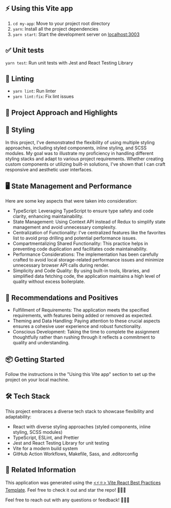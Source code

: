 ## ⚡ Using this Vite app

1.  `cd my-app`: Move to your project root directory
2.  `yarn`: Install all the project dependencies
3.  `yarn start`: Start the development server on [localhost:3003](http://localhost:3003)

## ✅ Unit tests

`yarn test`: Run unit tests with Jest and React Testing Library

## 🔦 Linting

- `yarn lint`: Run linter
- `yarn lint:fix`: Fix lint issues

## 📐 Project Approach and Highlights

## 💅 Styling

In this project, I've demonstrated the flexibility of using multiple styling approaches, including styled components, inline styling, and SCSS modules. My goal was to illustrate my proficiency in handling different styling stacks and adapt to various project requirements. Whether creating custom components or utilizing built-in solutions, I've shown that I can craft responsive and aesthetic user interfaces.

## 🖥️ State Management and Performance
Here are some key aspects that were taken into consideration:

- TypeScript: Leveraging TypeScript to ensure type safety and code clarity, enhancing maintainability.
- State Management: Using Context API instead of Redux to simplify state management and avoid unnecessary complexity.
- Centralization of Functionality: I've centralized features like the favorites list to avoid prop drilling and potential performance issues.
- Compartmentalizing Shared Functionality: This practice helps in preventing code duplication and facilitates code maintainability.
- Performance Considerations: The implementation has been carefully crafted to avoid local storage-related performance issues and minimize unnecessary browser API calls during render.
- Simplicity and Code Quality: By using built-in tools, libraries, and simplified data fetching code, the application maintains a high level of quality without excess boilerplate.


## 🌟 Recommendations and Positives

- Fulfillment of Requirements: The application meets the specified requirements, with features being added or removed as expected.
- Theming and Data Handling: Paying attention to these crucial aspects ensures a cohesive user experience and robust functionality.
- Conscious Development: Taking the time to complete the assignment thoughtfully rather than rushing through it reflects a commitment to quality and understanding.


## 📦 Getting Started

Follow the instructions in the "Using this Vite app" section to set up the project on your local machine.

## 🛠 Tech Stack

This project embraces a diverse tech stack to showcase flexibility and adaptability:

- React with diverse styling approaches (styled components, inline styling, SCSS modules)
- TypeScript, ESLint, and Prettier
- Jest and React Testing Library for unit testing
- Vite for a modern build system
- GitHub Action Workflows, Makefile, Sass, and .editorconfig


## 🔄 Related Information

This application was generated using the [<⚡⚛️> Vite React Best Practices Template](https://github.com/CodelyTV/vite-react_best_practices-template). Feel free to check it out and star the repo! 🌟😊🙌

Feel free to reach out with any questions or feedback! 🌟😊🙌
